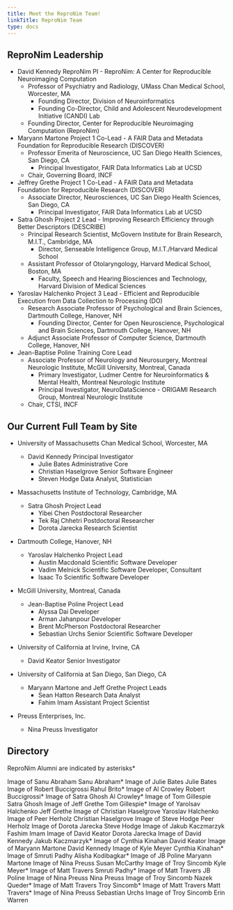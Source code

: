 ```yaml
---
title: Meet the ReproNim Team!
linkTitle: ReproNim Team
type: docs
---
```


## ReproNim Leadership

- David Kennedy ReproNim PI - ReproNim: A Center for Reproducible Neuroimaging Computation
    - Professor of Psychiatry and Radiology, UMass Chan Medical School, Worcester, MA
        - Founding Director, Division of Neuroinformatics
        - Founding Co-Director, Child and Adolescent Neurodevelopment Initiative (CANDI) Lab
    - Founding Director, Center for Reproducible Neuroimaging Computation (ReproNim)
- Maryann Martone Project 1 Co-Lead - A FAIR Data and Metadata Foundation for Reproducible Research (DISCOVER)
    - Professor Emerita of Neuroscience, UC San Diego Health Sciences, San Diego, CA
        - Principal Investigator, FAIR Data Informatics Lab at UCSD
    - Chair, Governing Board, INCF
- Jeffrey Grethe Project 1 Co-Lead - A FAIR Data and Metadata Foundation for Reproducible Research (DISCOVER)
    - Associate Director, Neurosciences, UC San Diego Health Sciences, San Diego, CA
        - Principal Investigator, FAIR Data Informatics Lab at UCSD
- Satra Ghosh Project 2 Lead - Improving Research Efficiency through Better Descriptors (DESCRIBE)
    - Principal Research Scientist, McGovern Institute for Brain Research, M.I.T., Cambridge, MA
        - Director, Senseable Intelligence Group, M.I.T./Harvard Medical School
    - Assistant Professor of Otolaryngology, Harvard Medical School, Boston, MA
        - Faculty, Speech and Hearing Biosciences and Technology, Harvard Division of Medical Sciences
- Yaroslav Halchenko Project 3 Lead - Efficient and Reproducible Execution from Data Collection to Processing (DO)
    - Research Associate Professor of Psychological and Brain Sciences, Dartmouth College, Hanover, NH
        - Founding Director, Center for Open Neuroscience, Psychological and Brain Sciences, Dartmouth College, Hanover, NH
    - Adjunct Associate Professor of Computer Science, Dartmouth College, Hanover, NH
- Jean-Baptise Poline Training Core Lead
    - Associate Professor of Neurology and Neurosurgery, Montreal Neurologic Institute, McGill University, Montreal, Canada
        - Primary Investigator, Ludmer Centre for Neuroinformatics & Mental Health, Montreal Neurologic Institute
        - Principal Investigator, NeuroDataScience - ORIGAMI Research Group, Montreal Neurologic Institute
    - Chair, CTSI, INCF

## Our Current Full Team by Site

- University of Massachusetts Chan Medical School, Worcester, MA
    - David Kennedy Principal Investigator
        - Julie Bates Administrative Core
        - Christian Haselgrove Senior Software Engineer
        - Steven Hodge Data Analyst, Statistician

- Massachusetts Institute of Technology, Cambridge, MA
    - Satra Ghosh Project Lead
        - Yibei Chen Postdoctoral Researcher
        - Tek Raj Chhetri Postdoctoral Researcher
        - Dorota Jarecka Research Scientist

- Dartmouth College, Hanover, NH
    - Yaroslav Halchenko Project Lead
        - Austin Macdonald Scientific Software Developer
        - Vadim Melnick Scientific Software Developer, Consultant
        - Isaac To Scientific Software Developer

- McGill University, Montreal, Canada
    - Jean-Baptise Poline Project Lead
        - Alyssa Dai Developer
        - Arman Jahanpour Developer
        - Brent McPherson Postdoctoral Researcher
        - Sebastian Urchs Senior Scientific Software Developer

- University of California at Irvine, Irvine, CA
    - David Keator Senior Investigator

- University of California at San Diego, San Diego, CA
    - Maryann Martone and Jeff Grethe Project Leads
        - Sean Hatton Research Data Analyst
        - Fahim Imam Assistant Project Scientist

- Preuss Enterprises, Inc.
    - Nina Preuss Investigator

## Directory

ReproNim Alumni are indicated by asterisks*

Image of Sanu Abraham
Sanu Abraham*
Image of Julie Bates
Julie Bates
Image of Robert Buccigrossi
Rahul Brito*
Image of Al Crowley
Robert Buccigrossi*
Image of Satra Ghosh
Al Crowley*
Image of Tom Gillespie
Satra Ghosh
Image of Jeff Grethe
Tom Gillespie*
Image of Yarolsav Halchenko
Jeff Grethe
Image of Christian Haselgrove
Yaroslav Halchenko
Image of Peer Herholz
Christian Haselgrove
Image of Steve Hodge
Peer Herholz
Image of Dorota Jarecka
Steve Hodge
Image of Jakub Kaczmarzyk
Fashim Imam
Image of David Keator
Dorota Jarecka
Image of David Kennedy
Jakub Kaczmarzyk*
Image of Cynthia Kinahan
David Keator
Image of Maryann Martone
David Kennedy
Image of Kyle Meyer
Cynthia Kinahan*
Image of Smruti Padhy
Alisha Kodibagkar*
Image of JB Poline
Maryann Martone
Image of Nina Preuss
Susan McCarthy
Image of Troy Sincomb
Kyle Meyer*
Image of Matt Travers
Smruti Padhy*
Image of Matt Travers
JB Poline
Image of Nina Preuss
Nina Preuss
Image of Troy Sincomb
Nazek Queder*
Image of Matt Travers
Troy Sincomb*
Image of Matt Travers
Matt Travers*
Image of Nina Preuss
Sebastian Urchs
Image of Troy Sincomb
Erin Warren

